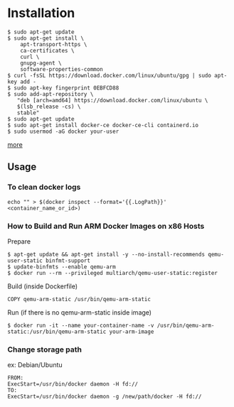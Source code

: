 # Installation
```
$ sudo apt-get update
$ sudo apt-get install \
    apt-transport-https \
    ca-certificates \
    curl \
    gnupg-agent \
    software-properties-common
$ curl -fsSL https://download.docker.com/linux/ubuntu/gpg | sudo apt-key add -
$ sudo apt-key fingerprint 0EBFCD88
$ sudo add-apt-repository \
   "deb [arch=amd64] https://download.docker.com/linux/ubuntu \
   $(lsb_release -cs) \
   stable"
$ sudo apt-get update
$ sudo apt-get install docker-ce docker-ce-cli containerd.io
$ sudo usermod -aG docker your-user
```
[more](https://docs.docker.com/install/)

## Usage
### To clean docker logs
```
echo "" > $(docker inspect --format='{{.LogPath}}' <container_name_or_id>)
```

### How to Build and Run ARM Docker Images on x86 Hosts
Prepare
```
$ apt-get update && apt-get install -y --no-install-recommends qemu-user-static binfmt-support
$ update-binfmts --enable qemu-arm
$ docker run --rm --privileged multiarch/qemu-user-static:register
```

Build (inside Dockerfile)
```
COPY qemu-arm-static /usr/bin/qemu-arm-static
```

Run (if there is no qemu-arm-static inside image)
```
$ docker run -it --name your-container-name -v /usr/bin/qemu-arm-static:/usr/bin/qemu-arm-static your-arm-image
```

### Change storage path
ex: Debian/Ubuntu
```
FROM:
ExecStart=/usr/bin/docker daemon -H fd://
TO:
ExecStart=/usr/bin/docker daemon -g /new/path/docker -H fd://
```
```
